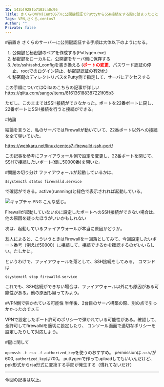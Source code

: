 ```yaml
---
ID: 143bf928fb7103ca0c96
Title: さくらのVPN(CentOS7)に公開鍵認証でPuttyからSSH接続をする際に詰まったこと
Tags: VPN,さくら,centos7
Author: ""
Private: false
---
```


#前置き
さくらのサーバーに公開鍵認証する手順は大体以下のようになる。
1. 公開鍵と秘密鍵のペアを作成する(Puttygen.exe)
2. 秘密鍵をローカルに、公開鍵をサーバ側に保存する
3. /etc/ssh/sshd_configを書き換える
(<font color = red>**ポートの変更**</font>、パスワード認証の停止、rootでのログイン禁止、秘密鍵認証の有効化）
4. 秘密鍵のディレクトリパスをPutty側で指定して、サーバにアクセスする

この手順についてはQiitaのこちらの記事が詳しい
https://qiita.com/sango/items/816136188387221f05b3

ただし、このままではSSH接続ができなかった。ポートを22番ポートに戻し、22番ポートにSSH接続を行うと接続ができる。

#結論

結論を言うと、私のサーバではFirewallが動いていて、22番ポート以外への接続を全て弾いていた。

https://webkaru.net/linux/centos7-firewalld-ssh-port/

この記事を参考にファイアウォール側で設定を変更し、22番ポートを閉じて、SSHで接続したいポート(仮に50000番)を開いた。

#問題の切り分け
ファイアウォールが起動しているかは、

```
$systemctl status firewalld.service
```

で確認ができる。active(runnning)と緑色で表示されれば起動している。

![キャプチャ.PNG](https://qiita-image-store.s3.amazonaws.com/0/124948/cc71cf88-20cb-048f-e6c4-df69dc2ef1e4.png)
こんな感じ。

Firewallが起動していないのに設定したポートへのSSH接続ができない場合は、他の原因を疑ったほうがいいかもしれない


次は、起動しているファイアウォールが本当に原因かどうか。

友人によると、こういうときはFirewallを一回落としてみて、今回設定したいポート番号（例えば50000）に接続して、接続できるかを確認するのがいいらしい。たしかに。

というわけで、ファイアウォールを落として、SSH接続をしてみる。
コマンドは

```
$systemctl stop firewalld.service
```

これでも、SSH接続ができない場合は、ファイアウォール以外にも原因がある可能性がある。他の原因も疑ってみよう。

#VPN側で弾かれている可能性
半年後、2台目のサーバ構築の際、別の点で引っかかったのでメモ

VPNで設定したポート許可のポリシーで弾かれている可能性がある。確認して、全許可してfirewalldを適切に設定したり、
コンソール画面で適切なポリシーを設定したりして対応しよう。

#鍵に関して

`openssh -t rsa -f authorized_key`を使うのおすすめ。
permissionは`.ssh/`が600, `authorized_key`は700。
puttygenで作ってuploadしてもいいんだけど、ppk形式からrsa形式に変換する手間が発生する（慣れてないだけ）

---
今回の記事は以上。
